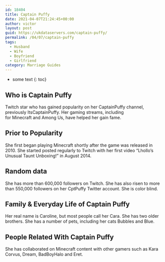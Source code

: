 ```yaml
---
id: 18404
title: Captain Puffy
date: 2021-04-07T21:24:45+00:00
author: victor
layout: post
guid: https://ukdataservers.com/captain-puffy/
permalink: /04/07/captain-puffy
tags:
  - Husband
  - Wife
  - Boyfriend
  - Girlfriend
category: Marriage Guides
---
```


* some text
{: toc}


## Who is Captain Puffy



Twitch star who has gained popularity on her CaptainPuffy channel, previously ItsCaptainPuffy. Her gaming streams, including for Minecraft and Among Us, have helped her gain fame.

                
                
                
## Prior to Popularity



She first began playing Minecraft shortly after the game was released in 2010. She started posted regularly to Twitch with her first video &#8220;Lhollo&#8217;s Unusual Taunt Unboxing!&#8221; in August 2014. 

                
                
                
## Random data



She has more than 600,000 followers on Twitch. She has also risen to more than 550,000 followers on her CptPuffy Twitter account. She is color blind. 

                
                
                
## Family & Everyday Life of Captain Puffy



Her real name is Caroline, but most people call her Cara. She has two older brothers. She has a number of pets, including her cats Bubbles and Blue. 

                
                
                
## People Related With Captain Puffy



She has collaborated on Minecraft content with other gamers such as Kara Corvus, Dream, BadBoyHalo and Eret. 

                
              
            
          
          
          